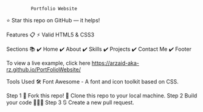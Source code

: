              Portfolio Website 

⭐ Star this repo on GitHub — it helps!

Features 📋
⚡️ Valid HTML5 & CSS3

Sections 📚
✔️ Home
✔️ About
✔️ Skills
✔️ Projects
✔️ Contact Me
✔️ Footer

To view a live example, click here https://arzaid-aka-rz.github.io/PortFolioWebsite/

Tools Used 🛠️
Font Awesome - A font and icon toolkit based on CSS.

Step 1
🍴 Fork this repo!
👯 Clone this repo to your local machine.
Step 2
Build your code 🔨🔨🔨
Step 3
🔃 Create a new pull request.

